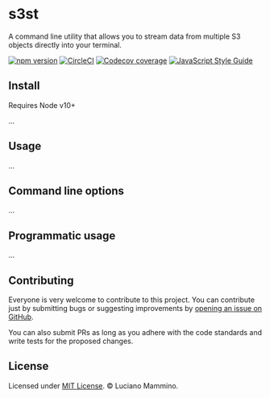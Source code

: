 # s3st

A command line utility that allows you to stream data from multiple S3 objects
directly into your terminal.

[![npm version](https://badge.fury.io/js/s3st.svg)](https://badge.fury.io/js/s3st)
[![CircleCI](https://circleci.com/gh/lmammino/s3st.svg?style=shield)](https://circleci.com/gh/lmammino/s3st)
[![Codecov coverage](https://codecov.io/gh/lmammino/s3st/branch/master/graph/badge.svg)](https://codecov.io/gh/lmammino/s3st)
[![JavaScript Style Guide](https://img.shields.io/badge/code_style-standard-brightgreen.svg)](https://standardjs.com)

## Install

Requires Node v10+

...

## Usage

...

## Command line options

...

## Programmatic usage

...

## Contributing

Everyone is very welcome to contribute to this project. You can contribute just by submitting bugs or
suggesting improvements by [opening an issue on GitHub](https://github.com/lmammino/s3st/issues).

You can also submit PRs as long as you adhere with the code standards and write tests for the proposed changes.

## License

Licensed under [MIT License](LICENSE). © Luciano Mammino.

